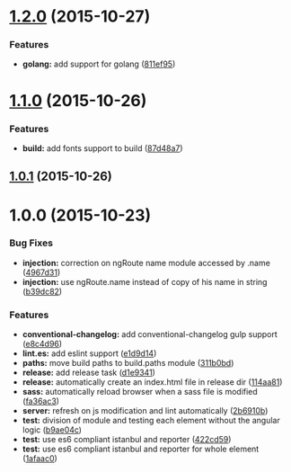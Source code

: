 <a name="1.2.0"></a>
# [1.2.0](https://github.com/davinkevin/angularjs-jspm-seed/compare/v1.1.0...v1.2.0) (2015-10-27)


### Features

* **golang:** add support for golang ([811ef95](https://github.com/davinkevin/angularjs-jspm-seed/commit/811ef95))



<a name="1.1.0"></a>
# [1.1.0](https://github.com/davinkevin/angularjs-jspm-seed/compare/v1.0.1...v1.1.0) (2015-10-26)


### Features

* **build:** add fonts support to build ([87d48a7](https://github.com/davinkevin/angularjs-jspm-seed/commit/87d48a7))



<a name="1.0.1"></a>
## [1.0.1](https://github.com/davinkevin/angularjs-jspm-seed/compare/v1.0.0...v1.0.1) (2015-10-26)




<a name="1.0.0"></a>
# 1.0.0 (2015-10-23)


### Bug Fixes

* **injection:** correction on ngRoute name module accessed by .name ([4967d31](https://github.com/davinkevin/angularjs-jspm-seed/commit/4967d31))
* **injection:** use ngRoute.name instead of copy of his name in string ([b39dc82](https://github.com/davinkevin/angularjs-jspm-seed/commit/b39dc82))

### Features

* **conventional-changelog:** add conventional-changelog gulp support ([e8c4d96](https://github.com/davinkevin/angularjs-jspm-seed/commit/e8c4d96))
* **lint.es:** add eslint support ([e1d9d14](https://github.com/davinkevin/angularjs-jspm-seed/commit/e1d9d14))
* **paths:** move build paths to build.paths module ([311b0bd](https://github.com/davinkevin/angularjs-jspm-seed/commit/311b0bd))
* **release:** add release task ([d1e9341](https://github.com/davinkevin/angularjs-jspm-seed/commit/d1e9341))
* **release:** automatically create an index.html file in release dir ([114aa81](https://github.com/davinkevin/angularjs-jspm-seed/commit/114aa81))
* **sass:** automatically reload browser when a sass file is modified ([fa36ac3](https://github.com/davinkevin/angularjs-jspm-seed/commit/fa36ac3))
* **server:** refresh on js modification and lint automatically ([2b6910b](https://github.com/davinkevin/angularjs-jspm-seed/commit/2b6910b))
* **test:** division of module and testing each element without the angular logic ([b9ae04c](https://github.com/davinkevin/angularjs-jspm-seed/commit/b9ae04c))
* **test:** use es6 compliant istanbul and reporter ([422cd59](https://github.com/davinkevin/angularjs-jspm-seed/commit/422cd59))
* **test:** use es6 compliant istanbul and reporter for whole element ([1afaac0](https://github.com/davinkevin/angularjs-jspm-seed/commit/1afaac0))



